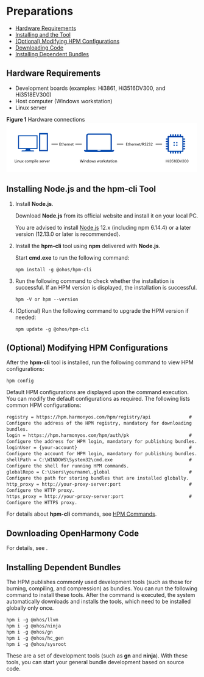 # Preparations<a name="EN-US_TOPIC_0000001051770836"></a>

-   [Hardware Requirements](#section98535485518)
-   [Installing  and the  Tool](#section106591616205311)
-   [\(Optional\) Modifying HPM Configurations](#section71821165412)
-   [Downloading  Code](#section102338221707)
-   [Installing Dependent Bundles](#section19233183315020)

## Hardware Requirements<a name="section98535485518"></a>

-   Development boards \(examples: Hi3861, Hi3516DV300, and Hi3518EV300\)
-   Host computer \(Windows workstation\)
-   Linux server

**Figure  1**  Hardware connections<a name="fig113816181847"></a>  
![](figures/hardware-connections.png "hardware-connections")

## Installing  **Node.js**  and the  **hpm-cli**  Tool<a name="section106591616205311"></a>

1.  Install  **Node.js**.

    Download  **Node.js**  from its official website and install it on your local PC.

    You are advised to install  [Node.js](https://nodejs.org/)  12.x \(including npm 6.14.4\) or a later version \(12.13.0 or later is recommended\).

2.  Install the  **hpm-cli**  tool using  **npm**  delivered with  **Node.js**.

    Start  **cmd.exe**  to run the following command:

    ```
    npm install -g @ohos/hpm-cli
    ```

3.  Run the following command to check whether the installation is successful. If an HPM version is displayed, the installation is successful.

    ```
    hpm -V or hpm --version
    ```

4.  \(Optional\) Run the following command to upgrade the HPM version if needed:

    ```
    npm update -g @ohos/hpm-cli
    ```


## \(Optional\) Modifying HPM Configurations<a name="section71821165412"></a>

After the  **hpm-cli**  tool is installed, run the following command to view HPM configurations:

```
hpm config
```

Default HPM configurations are displayed upon the command execution. You can modify the default configurations as required. The following lists common HPM configurations:

```
registry = https://hpm.harmonyos.com/hpm/registry/api              # Configure the address of the HPM registry, mandatory for downloading bundles.
login = https://hpm.harmonyos.com/hpm/auth/pk                      # Configure the address for HPM login, mandatory for publishing bundles.
loginUser = {your-account}                                         # Configure the account for HPM login, mandatory for publishing bundles.
shellPath = C:\WINDOWS\System32\cmd.exe                            # Configure the shell for running HPM commands.
globalRepo = C:\Users\yourname\.global                             # Configure the path for storing bundles that are installed globally.
http_proxy = http://your-proxy-server:port                         # Configure the HTTP proxy.
https_proxy = http://your-proxy-server:port                        # Configure the HTTPS proxy.
```

For details about  **hpm-cli**  commands, see  [HPM Commands](bundle-management.md#table10510164515371).

## Downloading OpenHarmony Code<a name="section102338221707"></a>

For details, see .

## Installing Dependent Bundles<a name="section19233183315020"></a>

The HPM publishes commonly used development tools \(such as those for burning, compiling, and compression\) as bundles. You can run the following command to install these tools. After the command is executed, the system automatically downloads and installs the tools, which need to be installed globally only once.

```
hpm i -g @ohos/llvm
hpm i -g @ohos/ninja
hpm i -g @ohos/gn
hpm i -g @ohos/hc_gen
hpm i -g @ohos/sysroot
```

These are a set of development tools \(such as  **gn**  and  **ninja**\). With these tools, you can start your general bundle development based on source code.

